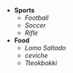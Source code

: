 -  **Sports**
    -  *Football*
    -  *Soccer*
    -  *Rifle*
-  **Food**
    -  *Lomo Saltado*
    -  *ceviche*
    -  *Tteokbokki*
